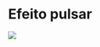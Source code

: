 # Efeito pulsar

![](https://user-images.githubusercontent.com/37448340/88354131-4d7a2500-cd36-11ea-800e-eec277f17737.gif)